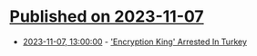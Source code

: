 # [Published on 2023-11-07](index.md)

* [2023-11-07, 13:00:00](https://yro.slashdot.org/story/23/11/07/008222/encryption-king-arrested-in-turkey?utm_source=rss1.0mainlinkanon&utm_medium=feed) - ['Encryption King' Arrested In Turkey](https://yro.slashdot.org/story/23/11/07/008222/encryption-king-arrested-in-turkey?utm_source=rss1.0mainlinkanon&utm_medium=feed)
